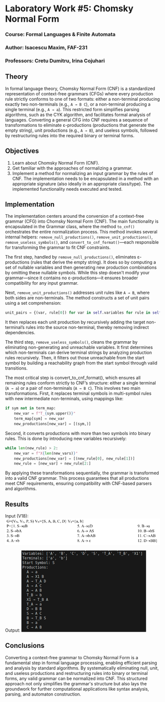 # Laboratory Work #5: Chomsky Normal Form
### Course: Formal Languages & Finite Automata
### Author: Isacescu Maxim, FAF-231
### Professors: Cretu Dumitru, Irina Cojuhari

## Theory
In formal language theory, Chomsky Normal Form (CNF) is a standardized representation of context-free grammars (CFGs) where every production rule strictly conforms to one of two formats: either a non-terminal producing exactly two non-terminals (e.g., `A → B C`), or a non-terminal producing a single terminal (e.g., `A → a`). This restricted form simplifies parsing algorithms, such as the CYK algorithm, and facilitates formal analysis of languages. Converting a general CFG into CNF requires a sequence of transformations to eliminate ε-productions (productions that generate the empty string), unit productions (e.g., `A → B`), and useless symbols, followed by restructuring rules into the required binary or terminal forms.

## Objectives
1. Learn about Chomsky Normal Form (CNF).
2. Get familiar with the approaches of normalizing a grammar.
3. Implement a method for normalizing an input grammar by the rules of CNF. The implementation needs to be encapsulated in a method with an appropriate signature (also ideally in an appropriate class/type). The implemented functionality needs executed and tested.

## Implementation
The implementation centers around the conversion of a context-free grammar (CFG) into Chomsky Normal Form (CNF). The main functionality is encapsulated in the Grammar class, where the method `to_cnf()` orchestrates the entire normalization process. This method invokes several internal helpers: `remove_null_productions()`, `remove_unit_productions()`, `remove_useless_symbols()`, and `convert_to_cnf_format()`—each responsible for transforming the grammar to fit CNF constraints.

The first step, handled by `remove_null_productions()`, eliminates ε-productions (rules that derive the empty string). It does so by computing a set of nullable variables and then generating new production combinations by omitting these nullable symbols. While this step doesn't modify your grammar—since it contains no ε-productions—it ensures broader compatibility for any input grammar.

Next, `remove_unit_productions()` addresses unit rules like `A → B`, where both sides are non-terminals. The method constructs a set of unit pairs using a set comprehension:
```python
unit_pairs = {(var, rule[0]) for var in self.variables for rule in self.productions[var] if len(rule) == 1 and rule[0] in self.variables}
```

It then replaces each unit production by recursively adding the target non-terminal’s rules into the source non-terminal, thereby removing indirect dependencies.

The third step, `remove_useless_symbols()`, cleans the grammar by eliminating non-generating and unreachable variables. It first determines which non-terminals can derive terminal strings by analyzing production rules recursively. Then, it filters out those unreachable from the start symbol by building a reachability graph from the start symbol through valid transitions.

The most critical step is convert_to_cnf_format(), which ensures all remaining rules conform strictly to CNF’s structure: either a single terminal (`A → a`) or a pair of non-terminals (`A → B C`). This involves two main transformations. First, it replaces terminal symbols in multi-symbol rules with new intermediate non-terminals, using mappings like:
```python
if sym not in term_map:
    new_var = f"T_{sym.upper()}"
    term_map[sym] = new_var
    new_productions[new_var] = [(sym,)]
```

Second, it converts productions with more than two symbols into binary rules. This is done by introducing new variables recursively:
```python
while len(new_rule) > 2:
    new_var = f"X{len(new_vars)}"
    new_productions[new_var] = [(new_rule[0], new_rule[1])]
    new_rule = [new_var] + new_rule[2:]
```
By applying these transformations sequentially, the grammar is transformed into a valid CNF grammar. This process guarantees that all productions meet CNF requirements, ensuring compatibility with CNF-based parsers and algorithms.



## Results


Input (V18):
<img src="input.png">

Output:
<img src="output.png">


## Conclusions
Converting a context-free grammar to Chomsky Normal Form is a fundamental step in formal language processing, enabling efficient parsing and analysis by standard algorithms. By systematically eliminating null, unit, and useless productions and restructuring rules into binary or terminal forms, any valid grammar can be normalized into CNF. This structured approach not only simplifies the grammar's structure but also lays the groundwork for further computational applications like syntax analysis, parsing, and automaton construction.

